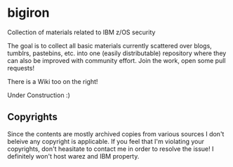 bigiron
=======

Collection of materials related to IBM z/OS security

The goal is to collect all basic materials currently scattered over blogs, tumblrs, pastebins, etc. into one (easily distributable) repository where they can also be improved with community effort. Join the work, open some pull requests!

There is a Wiki too on the right!

Under Construction :)

Copyrights
----------

Since the contents are mostly archived copies from various sources I don't beleive any copyright is applicable. If you feel that I'm violating your copyrights, don't heasitate to contact me in order to resolve the issue! I definitely won't host warez and IBM property.
